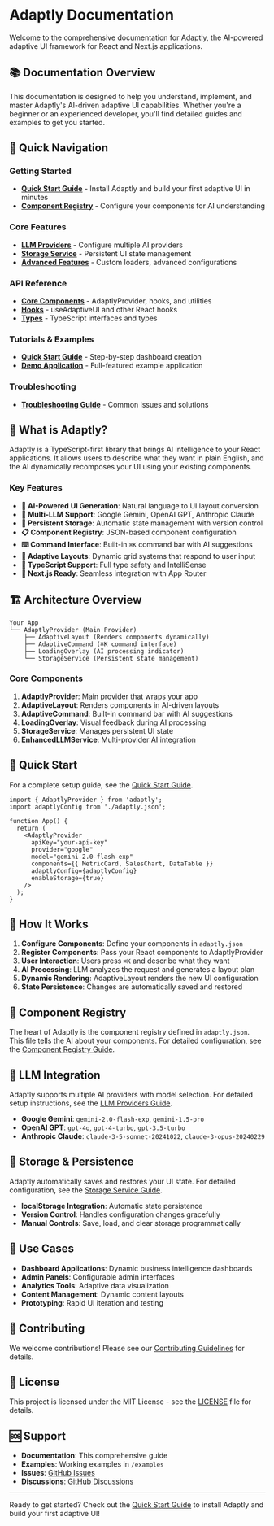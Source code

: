 # Adaptly Documentation

Welcome to the comprehensive documentation for Adaptly, the AI-powered adaptive UI framework for React and Next.js applications.

## 📚 Documentation Overview

This documentation is designed to help you understand, implement, and master Adaptly's AI-driven adaptive UI capabilities. Whether you're a beginner or an experienced developer, you'll find detailed guides and examples to get you started.

## 🚀 Quick Navigation

### Getting Started

- **[Quick Start Guide](./quick-start.md)** - Install Adaptly and build your first adaptive UI in minutes
- **[Component Registry](./component-registry.md)** - Configure your components for AI understanding

### Core Features

- **[LLM Providers](./llm-providers.md)** - Configure multiple AI providers
- **[Storage Service](./storage-service.md)** - Persistent UI state management
- **[Advanced Features](./advanced-features.md)** - Custom loaders, advanced configurations

### API Reference

- **[Core Components](./api/core-components.md)** - AdaptlyProvider, hooks, and utilities
- **[Hooks](./api/hooks.md)** - useAdaptiveUI and other React hooks
- **[Types](./api/types.md)** - TypeScript interfaces and types

### Tutorials & Examples

- **[Quick Start Guide](./quick-start.md)** - Step-by-step dashboard creation
- **[Demo Application](../examples/adaptly-demo/)** - Full-featured example application

### Troubleshooting

- **[Troubleshooting Guide](./troubleshooting.md)** - Common issues and solutions

## 🎯 What is Adaptly?

Adaptly is a TypeScript-first library that brings AI intelligence to your React applications. It allows users to describe what they want in plain English, and the AI dynamically recomposes your UI using your existing components.

### Key Features

- **🤖 AI-Powered UI Generation**: Natural language to UI layout conversion
- **🔄 Multi-LLM Support**: Google Gemini, OpenAI GPT, Anthropic Claude
- **💾 Persistent Storage**: Automatic state management with version control
- **📋 Component Registry**: JSON-based component configuration
- **⌨️ Command Interface**: Built-in `⌘K` command bar with AI suggestions
- **🎨 Adaptive Layouts**: Dynamic grid systems that respond to user input
- **🔧 TypeScript Support**: Full type safety and IntelliSense
- **📱 Next.js Ready**: Seamless integration with App Router

## 🏗️ Architecture Overview

```
Your App
└── AdaptlyProvider (Main Provider)
    ├── AdaptiveLayout (Renders components dynamically)
    ├── AdaptiveCommand (⌘K command interface)
    ├── LoadingOverlay (AI processing indicator)
    └── StorageService (Persistent state management)
```

### Core Components

1. **AdaptlyProvider**: Main provider that wraps your app
2. **AdaptiveLayout**: Renders components in AI-driven layouts
3. **AdaptiveCommand**: Built-in command bar with AI suggestions
4. **LoadingOverlay**: Visual feedback during AI processing
5. **StorageService**: Manages persistent UI state
6. **EnhancedLLMService**: Multi-provider AI integration

## 🚀 Quick Start

For a complete setup guide, see the [Quick Start Guide](./quick-start.md).

```tsx
import { AdaptlyProvider } from 'adaptly';
import adaptlyConfig from './adaptly.json';

function App() {
  return (
    <AdaptlyProvider
      apiKey="your-api-key"
      provider="google"
      model="gemini-2.0-flash-exp"
      components={{ MetricCard, SalesChart, DataTable }}
      adaptlyConfig={adaptlyConfig}
      enableStorage={true}
    />
  );
}
```

## 📖 How It Works

1. **Configure Components**: Define your components in `adaptly.json`
2. **Register Components**: Pass your React components to AdaptlyProvider
3. **User Interaction**: Users press `⌘K` and describe what they want
4. **AI Processing**: LLM analyzes the request and generates a layout plan
5. **Dynamic Rendering**: AdaptiveLayout renders the new UI configuration
6. **State Persistence**: Changes are automatically saved and restored

## 🎨 Component Registry

The heart of Adaptly is the component registry defined in `adaptly.json`. This file tells the AI about your components. For detailed configuration, see the [Component Registry Guide](./component-registry.md).

## 🔧 LLM Integration

Adaptly supports multiple AI providers with model selection. For detailed setup instructions, see the [LLM Providers Guide](./llm-providers.md).

- **Google Gemini**: `gemini-2.0-flash-exp`, `gemini-1.5-pro`
- **OpenAI GPT**: `gpt-4o`, `gpt-4-turbo`, `gpt-3.5-turbo`
- **Anthropic Claude**: `claude-3-5-sonnet-20241022`, `claude-3-opus-20240229`

## 💾 Storage & Persistence

Adaptly automatically saves and restores your UI state. For detailed configuration, see the [Storage Service Guide](./storage-service.md).

- **localStorage Integration**: Automatic state persistence
- **Version Control**: Handles configuration changes gracefully
- **Manual Controls**: Save, load, and clear storage programmatically

## 🎯 Use Cases

- **Dashboard Applications**: Dynamic business intelligence dashboards
- **Admin Panels**: Configurable admin interfaces
- **Analytics Tools**: Adaptive data visualization
- **Content Management**: Dynamic content layouts
- **Prototyping**: Rapid UI iteration and testing

## 🤝 Contributing

We welcome contributions! Please see our [Contributing Guidelines](../CONTRIBUTING.md) for details.

## 📄 License

This project is licensed under the MIT License - see the [LICENSE](../LICENSE) file for details.

## 🆘 Support

- **Documentation**: This comprehensive guide
- **Examples**: Working examples in `/examples`
- **Issues**: [GitHub Issues](https://github.com/gauravfs-14/adaptly/issues)
- **Discussions**: [GitHub Discussions](https://github.com/gauravfs-14/adaptly/discussions)

---

Ready to get started? Check out the [Quick Start Guide](./quick-start.md) to install Adaptly and build your first adaptive UI!
